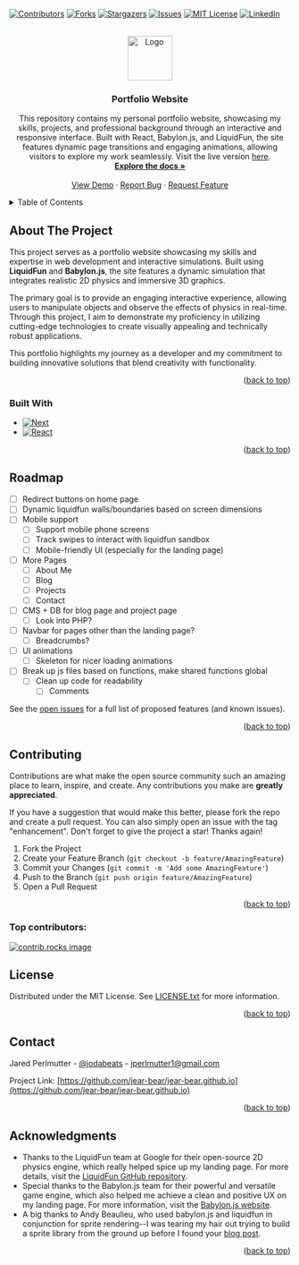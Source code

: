 <!-- Improved compatibility of back to top link: See: https://github.com/othneildrew/Best-README-Template/pull/73 -->
<a id="readme-top"></a>
<!--
*** Thanks for checking out the Best-README-Template. If you have a suggestion
*** that would make this better, please fork the repo and create a pull request
*** or simply open an issue with the tag "enhancement".
*** Don't forget to give the project a star!
*** Thanks again! Now go create something AMAZING! :D
-->



<!-- PROJECT SHIELDS -->
<!--
*** I'm using markdown "reference style" links for readability.
*** Reference links are enclosed in brackets [ ] instead of parentheses ( ).
*** See the bottom of this document for the declaration of the reference variables
*** for contributors-url, forks-url, etc. This is an optional, concise syntax you may use.
*** https://www.markdownguide.org/basic-syntax/#reference-style-links
-->
[![Contributors][contributors-shield]][contributors-url]
[![Forks][forks-shield]][forks-url]
[![Stargazers][stars-shield]][stars-url]
[![Issues][issues-shield]][issues-url]
[![MIT License][license-shield]][license-url]
[![LinkedIn][linkedin-shield]][linkedin-url]



<!-- PROJECT LOGO -->
<br />
<div align="center">
  <a href="https://avatars.githubusercontent.com/u/14828078?v=4">
    <img src="https://avatars.githubusercontent.com/u/14828078?v=4" alt="Logo" width="80" height="80">
  </a>

<h3 align="center">Portfolio Website</h3>

  <p align="center">
    This repository contains my personal portfolio website, showcasing my skills, projects, and professional background through an interactive and responsive interface. Built with React, Babylon.js, and LiquidFun, the site features dynamic page transitions and engaging animations, allowing visitors to explore my work seamlessly. Visit the live version <a href="https://jear-bear.github.io">here</a>.
    <br />
    <a href="https://github.com/jear-bear/jear-bear.github.io"><strong>Explore the docs »</strong></a>
    <br />
    <br />
    <a href="https://jear-bear.github.io">View Demo</a>
    ·
    <a href="https://github.com/jear-bear/jear-bear.github.io/issues/new?labels=bug&template=bug-report---.md">Report Bug</a>
    ·
    <a href="https://github.com/jear-bear/jear-bear.github.io/issues/new?labels=enhancement&template=feature-request---.md">Request Feature</a>
  </p>
</div>



<!-- TABLE OF CONTENTS -->
<details>
  <summary>Table of Contents</summary>
  <ol>
    <li>
      <a href="#about-the-project">About The Project</a>
      <ul>
        <li><a href="#built-with">Built With</a></li>
      </ul>
    </li>
    <li><a href="#usage">Usage</a></li>
    <li><a href="#roadmap">Roadmap</a></li>
    <li><a href="#contributing">Contributing</a></li>
    <li><a href="#license">License</a></li>
    <li><a href="#contact">Contact</a></li>
    <li><a href="#acknowledgments">Acknowledgments</a></li>
  </ol>
</details>



<!-- ABOUT THE PROJECT -->
## About The Project

This project serves as a portfolio website showcasing my skills and expertise in web development and interactive simulations. Built using **LiquidFun** and **Babylon.js**, the site features a dynamic simulation that integrates realistic 2D physics and immersive 3D graphics. 

The primary goal is to provide an engaging interactive experience, allowing users to manipulate objects and observe the effects of physics in real-time. Through this project, I aim to demonstrate my proficiency in utilizing cutting-edge technologies to create visually appealing and technically robust applications. 

This portfolio highlights my journey as a developer and my commitment to building innovative solutions that blend creativity with functionality.


<p align="right">(<a href="#readme-top">back to top</a>)</p>



### Built With

* [![Next][Next.js]][Next-url]
* [![React][React.js]][React-url]
<!--
* [![Vue][Vue.js]][Vue-url]
* [![Angular][Angular.io]][Angular-url]
* [![Svelte][Svelte.dev]][Svelte-url]
* [![Laravel][Laravel.com]][Laravel-url]
* [![Bootstrap][Bootstrap.com]][Bootstrap-url]
* [![JQuery][JQuery.com]][JQuery-url]
-->

<p align="right">(<a href="#readme-top">back to top</a>)</p>

<!-- USAGE EXAMPLES
## Usage

Use this space to show useful examples of how a project can be used. Additional screenshots, code examples and demos work well in this space. You may also link to more resources.

_For more examples, please refer to the [Documentation](https://example.com)_

<p align="right">(<a href="#readme-top">back to top</a>)</p>
 -->


<!-- ROADMAP -->
## Roadmap

- [ ] Redirect buttons on home page
- [ ] Dynamic liquidfun walls/boundaries based on screen dimensions
- [ ] Mobile support
    - [ ] Support mobile phone screens
    - [ ] Track swipes to interact with liquidfun sandbox
    - [ ] Mobile-friendly UI (especially for the landing page)
- [ ] More Pages
    - [ ] About Me
    - [ ] Blog
    - [ ] Projects
    - [ ] Contact
- [ ] CMS + DB for blog page and project page
    - [ ] Look into PHP?
- [ ] Navbar for pages other than the landing page?
    - [ ] Breadcrumbs?
- [ ] UI animations
    - [ ] Skeleton for nicer loading animations
- [ ] Break up js files based on functions, make shared functions global
    - [ ] Clean up code for readability
        - [ ] Comments

See the [open issues](https://github.com/jear-bear/jear-bear.github.io/issues) for a full list of proposed features (and known issues).

<p align="right">(<a href="#readme-top">back to top</a>)</p>



<!-- CONTRIBUTING -->
## Contributing

Contributions are what make the open source community such an amazing place to learn, inspire, and create. Any contributions you make are **greatly appreciated**.

If you have a suggestion that would make this better, please fork the repo and create a pull request. You can also simply open an issue with the tag "enhancement".
Don't forget to give the project a star! Thanks again!

1. Fork the Project
2. Create your Feature Branch (`git checkout -b feature/AmazingFeature`)
3. Commit your Changes (`git commit -m 'Add some AmazingFeature'`)
4. Push to the Branch (`git push origin feature/AmazingFeature`)
5. Open a Pull Request

<p align="right">(<a href="#readme-top">back to top</a>)</p>

### Top contributors:

<a href="https://github.com/jear-bear/jear-bear.github.io/graphs/contributors">
  <img src="https://contrib.rocks/image?repo=jear-bear/jear-bear.github.io" alt="contrib.rocks image" />
</a>



<!-- LICENSE -->
## License

Distributed under the MIT License. See [LICENSE.txt](https://github.com/Jear-Bear/Jear-Bear.github.io/blob/main/LICENSE) for more information.

<p align="right">(<a href="#readme-top">back to top</a>)</p>



<!-- CONTACT -->
## Contact

Jared Perlmutter - [@jodabeats](https://twitter.com/jodabeats) - jperlmutter1@gmail.com

Project Link: [https://github.com/jear-bear/jear-bear.github.io](https://github.com/jear-bear/jear-bear.github.io)

<p align="right">(<a href="#readme-top">back to top</a>)</p>



<!-- ACKNOWLEDGMENTS -->
## Acknowledgments

* Thanks to the LiquidFun team at Google for their open-source 2D physics engine, which really helped spice up my landing page.
For more details, visit the [LiquidFun GitHub repository](https://github.com/google/liquidfun).
* Special thanks to the Babylon.js team for their powerful and versatile game engine, which also helped me achieve a clean and positive UX on my landing page.
For more information, visit the [Babylon.js website](https://www.babylonjs.com).
* A big thanks to Andy Beaulieu, who used babylon.js and liquidfun in conjunction for sprite rendering--I was tearing my hair out trying to build a sprite library from the ground up before I found your [blog post](http://www.spritehand.com/2016/01/fluid-simulation-using-babylonjs-and.html).

<p align="right">(<a href="#readme-top">back to top</a>)</p>



<!-- MARKDOWN LINKS & IMAGES -->
<!-- https://www.markdownguide.org/basic-syntax/#reference-style-links -->
[contributors-shield]: https://img.shields.io/github/contributors/jear-bear/jear-bear.github.io.svg?style=for-the-badge
[contributors-url]: https://github.com/jear-bear/jear-bear.github.io/graphs/contributors
[forks-shield]: https://img.shields.io/github/forks/jear-bear/jear-bear.github.io.svg?style=for-the-badge
[forks-url]: https://github.com/jear-bear/jear-bear.github.io/network/members
[stars-shield]: https://img.shields.io/github/stars/jear-bear/jear-bear.github.io.svg?style=for-the-badge
[stars-url]: https://github.com/jear-bear/jear-bear.github.io/stargazers
[issues-shield]: https://img.shields.io/github/issues/jear-bear/jear-bear.github.io.svg?style=for-the-badge
[issues-url]: https://github.com/jear-bear/jear-bear.github.io/issues
[license-shield]: https://img.shields.io/github/license/jear-bear/jear-bear.github.io.svg?style=for-the-badge
[license-url]: https://github.com/Jear-Bear/Jear-Bear.github.io/blob/main/LICENSE
[linkedin-shield]: https://img.shields.io/badge/-LinkedIn-black.svg?style=for-the-badge&logo=linkedin&colorB=555
[linkedin-url]: https://linkedin.com/in/jaredperlmutter
[product-screenshot]: images/screenshot.png
[Next.js]: https://img.shields.io/badge/next.js-000000?style=for-the-badge&logo=nextdotjs&logoColor=white
[Next-url]: https://nextjs.org/
[React.js]: https://img.shields.io/badge/React-20232A?style=for-the-badge&logo=react&logoColor=61DAFB
[React-url]: https://reactjs.org/
[Vue.js]: https://img.shields.io/badge/Vue.js-35495E?style=for-the-badge&logo=vuedotjs&logoColor=4FC08D
[Vue-url]: https://vuejs.org/
[Angular.io]: https://img.shields.io/badge/Angular-DD0031?style=for-the-badge&logo=angular&logoColor=white
[Angular-url]: https://angular.io/
[Svelte.dev]: https://img.shields.io/badge/Svelte-4A4A55?style=for-the-badge&logo=svelte&logoColor=FF3E00
[Svelte-url]: https://svelte.dev/
[Laravel.com]: https://img.shields.io/badge/Laravel-FF2D20?style=for-the-badge&logo=laravel&logoColor=white
[Laravel-url]: https://laravel.com
[Bootstrap.com]: https://img.shields.io/badge/Bootstrap-563D7C?style=for-the-badge&logo=bootstrap&logoColor=white
[Bootstrap-url]: https://getbootstrap.com
[JQuery.com]: https://img.shields.io/badge/jQuery-0769AD?style=for-the-badge&logo=jquery&logoColor=white
[JQuery-url]: https://jquery.com 
